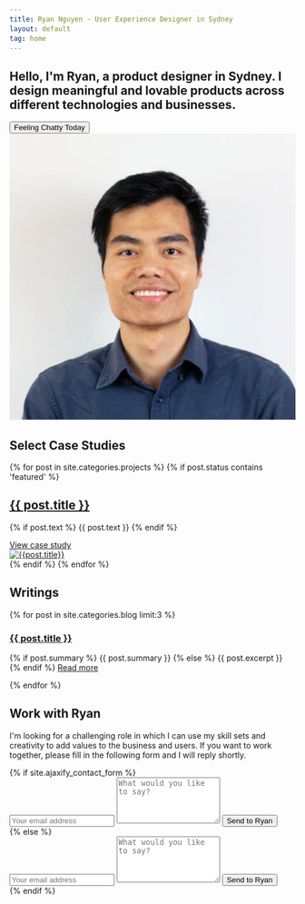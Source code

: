 ```yaml
---
title: Ryan Nguyen - User Experience Designer in Sydney
layout: default
tag: home
---
```

<section class="intro">

  <!-- <div class="horizontal-bar"></div> -->
  <div  class="intro-text">
    <h1> Hello, I'm Ryan, a product designer in Sydney. I design meaningful and lovable products across different technologies and businesses.</h1>
    <form>
      <input id="start-chat" type="button" class="button button-big mobile-block" value="Feeling Chatty Today" onClick="startChat()"/>
    </form>
    <div class="spacer-block-2"></div>
  </div>
  <div id="chat" class="hidden">
    <div class="botui-app-container" id="my-pa">
      <div id="avatar" class="hidden">
        <img src="./images/me.png" alt="">    
      </div>
      <bot-ui></bot-ui>
    </div>
  </div>
</section>

<section>
  <div class="horizontal-bar"></div>
  <h2 class="h1 key-category" id="case-studies">Select Case Studies</h2>

  <div class="projects list featured">
    <div class="posts">
      {% for post in site.categories.projects %}
        {% if post.status contains 'featured' %}
          <div class="post-entry py3">
            <div class="summary">
              <a href="{{ post.url | prepend: site.baseurl }}">
                <h2 class="h2 title">{{ post.title }}</h2>
              </a>
              <p class="text">
                {% if post.text %}
                  {{ post.text }}
                {% endif %}
              </p>
              <a href="{{ post.url | prepend: site.baseurl }}" class="post-link">
                View case study
              </a>
            </div>
            <a href="{{ post.url | prepend: site.baseurl }}" class="thumbnail">
              <div class="wrap">
                <img class="thumb" src="{{ post.thumbnail }}" ref="{{ post.title | downcase | prepend: site.baseurl }}" alt="{{post.title}}">  
              </div>
            </a>
          </div>
        {% endif %}
      {% endfor %}
    </div>
  </div>

</section>

<div class="spacer-block-1"></div>

<section>
  <div class="horizontal-bar"></div>
  <h2 class="h1 key-category">Writings</h2>

  <div class="blog featured">
    <div class="posts">
      {% for post in site.categories.blog limit:3 %}
        <div class="post py3">
          <a href="{{ post.url | prepend: site.baseurl }}"><h3 class="h3 post-title">{{ post.title }}</h3></a>
          <p class="post-summary">
            {% if post.summary %}
              {{ post.summary }}
            {% else %}
              {{ post.excerpt }}
            {% endif %}
            <a class="post-link" href="{{ post.url | prepend: site.baseurl }}">Read more</a>
          </p>
        </div>
      {% endfor %}
    </div>
  </div>

</section>

<div class="spacer-block-1"></div>

<section>
  <div class="horizontal-bar"></div>
  <h2 class="h1 key-category">Work with Ryan</h2>
  <p style="max-width: 650px;">I'm looking for a challenging role in which I can use my skill sets and creativity to add values to the business and users. If you want to work together, please fill in the following form and I will reply shortly.</p>

  <div class="py2" style="max-width: 650px;">
    {% if site.ajaxify_contact_form %}
      <form class="form-stacked">
        <input type="text" name="email" class="field-light" placeholder="Your email address">
        <textarea type="text" name="content" class="field-light" rows="5" placeholder="What would you like to say?"></textarea>
        <input type="hidden" name="_subject" value="New submission!" />
        <input type="text" name="_gotcha" style="display:none" />
        <button type='submit' class="button button-big mobile-block" >Send to Ryan</button>
      </form>
    {% else %}
      <form action="https://formspree.io/{{ site.email }}" method="POST" class="form-stacked">
        <input type="text" name="email" class="field-light" placeholder="Your email address">
        <textarea type="text" name="content" class="field-light" rows="5" placeholder="What would you like to say?"></textarea>
        <input type="hidden" name="_next" value="{{ site.baseurl }}/thanks/" />
        <input type="hidden" name="_subject" value="New submission!" />
        <input type="text" name="_gotcha" style="display:none" />
        <input type="submit" class="button button-big mobile-block" value="Send to Ryan">
      </form>
    {% endif %}
  </div>
</section>

<script src="https://ajax.googleapis.com/ajax/libs/jquery/2.2.4/jquery.min.js"></script>
<script src="./js/vue/2.0.6/vue.min.js"></script>
<script src="./js/botui/botui.min.js"></script>
<script src="./js/botui/mybot.js"></script>
